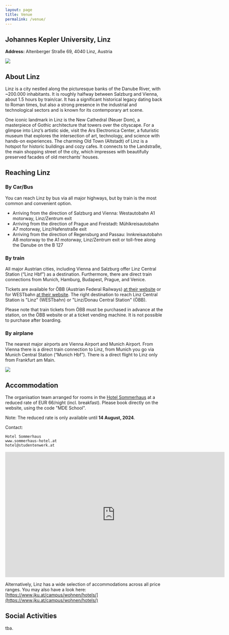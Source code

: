 ```yaml
---
layout: page
title: Venue
permalink: /venue/
---
```


## Johannes Kepler University, Linz

**Address:** Altenberger Straße 69, 4040 Linz, Austria


<img src="../assets/SP2.png" />


## About Linz
Linz is a city nestled along the picturesque banks of the Danube River, with ~200.000 inhabitants.
It is roughly halfway between Salzburg and Vienna, about 1.5 hours by train/car. 
It has a significant historical legacy dating back to Roman times, 
but also a strong presence in the industrial and technological sectors and is known for its contemporary art scene.

One iconic landmark in Linz is the New Cathedral (Neuer Dom), 
a masterpiece of Gothic architecture that towers over the cityscape. 
For a glimpse into Linz’s artistic side, visit the Ars Electronica Center, a futuristic museum that explores the intersection of art, technology, and science with hands-on experiences. The charming Old Town (Altstadt) of Linz is a hotspot for historic buildings and cozy cafes. It connects to the Landstraße, the main shopping street of the city, which impresses with beautifully preserved facades of old merchants’ houses.


## Reaching Linz

### By Car/Bus
You can reach Linz by bus via all major highways, but by train is the most common and convenient option.

* Arriving from the direction of Salzburg and Vienna: Westautobahn A1 motorway, Linz/Zentrum exit
* Arriving from the direction of Prague and Freistadt: Mühlkreisautobahn A7 motorway, Linz/Hafenstraße exit
* Arriving from the direction of Regensburg and Passau: Innkreisautobahn A8 motorway to the A1 motorway, Linz/Zentrum exit or toll-free along the Danube on the B 127

### By train
All major Austrian cities, including Vienna and Salzburg offer Linz Central Station (“Linz Hbf”) as a destination. 
Furthermore, there are direct train connections from Munich, Hamburg, Budapest, Prague, and Venice.

Tickets are available for ÖBB (Austrian Federal Railways) [at their website](https://fahrplan.oebb.at/webapp) or 
for WESTbahn [at their website](https://westbahn.at/en/timetable/lookup/date/). The right destination to reach 
Linz Central Station is "Linz" (WESTbahn) or "Linz/Donau Central Station" (ÖBB).

Please note that train tickets from ÖBB must be purchased in 
advance at the station, on the ÖBB website or at a ticket vending machine.
It is not possible to purchase after boarding.

### By airplane
The nearest major airports are Vienna Airport and Munich Airport. From Vienna there is a direct train 
connection to Linz, from Munich you go via Munich Central Station (“Munich Hbf”). 
There is a direct flight to Linz only from Frankfurt am Main.

<img src="../assets/travel_schematic.png" />


## Accommodation

The organisation team arranged for rooms in the [Hotel Sommerhaus](www.sommerhaus-hotel.at) at a reduced rate of EUR 66/night (incl. breakfast). 
Please book directly on the website, using the code "MDE School".

Note: The reduced rate is only available until **14 August, 2024**.

Contact: 
```
Hotel Sommerhaus 
www.sommerhaus-hotel.at
hotel@studentenwerk.at
```

<iframe src="https://www.google.com/maps/embed?pb=!1m18!1m12!1m3!1d2652.522733363352!2d14.320923077222032!3d48.331256971265624!2m3!1f0!2f0!3f0!3m2!1i1024!2i768!4f13.1!3m3!1m2!1s0x4773986a28953695%3A0xdbeaa216358bb224!2sSommerhaus%20Hotel!5e0!3m2!1sen!2sat!4v1705870958332!5m2!1sen!2sat" width="700" height="400" style="border:0;" allowfullscreen="" loading="lazy" referrerpolicy="no-referrer-when-downgrade"></iframe>

Alternatively, Linz has a wide selection of accommodations across all price ranges.
You may also have a look here: [https://www.jku.at/campus/wohnen/hotels/](https://www.jku.at/campus/wohnen/hotels/)

## Social Activities

tba.

